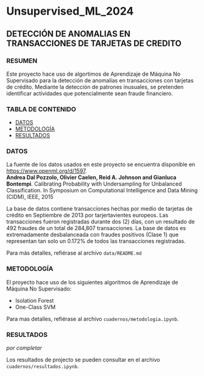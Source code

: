 # Unsupervised_ML_2024
## DETECCIÓN DE ANOMALIAS EN TRANSACCIONES DE TARJETAS DE CREDITO


### RESUMEN
Este proyecto hace uso de algortimos de Aprendizaje de Máquina No Supervisado para la detección de anomalías en transacciones con tarjetas de crédito. Mediante la detección de patrones inusuales, se pretenden identificar actividades que potencialmente sean fraude financiero.


### TABLA DE CONTENIDO
- [DATOS](#datos)
- [METODOLOGÍA](#metodología)
- [RESULTADOS](#resultados)


### DATOS
La fuente de los datos usados en este proyecto se encuentra disponible en https://www.openml.org/d/1597.  
**Andrea Dal Pozzolo, Olivier Caelen, Reid A. Johnson and Gianluca Bontempi**. Calibrating Probability with Undersampling for Unbalanced Classification. In Symposium on Computational Intelligence and Data Mining (CIDM), IEEE, 2015

La base de datos contiene transacciones hechas por medio de tarjetas  de crédito en Septiembre de 2013 por tarjertavientes europeos. Las transacciones fueron registradas durante dos (2) días, con un resultado de 492 fraudes de un total de 284,807 transacciones. La base de datos es extremadamente desbalanceada con fraudes positivos (Clase 1) que representan tan solo un 0.172% de todos las transacciones registradas.

Para más detalles, refiérase al archivo ```data/README.md```


### METODOLOGÍA
El proyecto hace uso de los siguientes algoritmos de Aprendizaje de Máquina No Supervisado:
- Isolation Forest
- One-Class SVM

Para mas detalles, refiérase al archivo ```cuadernos/metodologia.ipynb```.


### RESULTADOS
_por completar_

Los resultados de projecto se pueden consultar en el archivo ```cuadernos/resultados.ipynb```.
